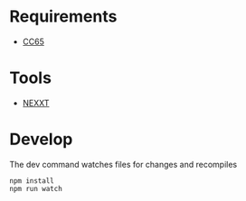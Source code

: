 # Requirements

- [CC65](https://cc65.github.io/)

# Tools

- [NEXXT](https://frankengraphics.itch.io/nexxt)

# Develop

The dev command watches files for changes and recompiles

```
npm install
npm run watch
```